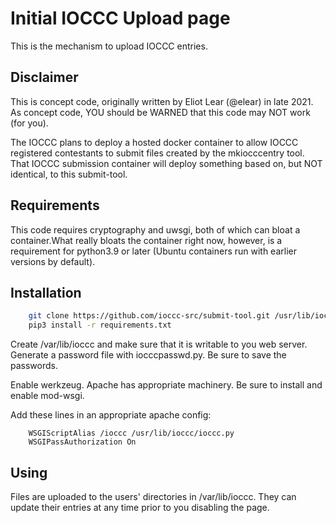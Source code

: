 # Initial IOCCC Upload page

This is the mechanism to upload IOCCC entries.


## Disclaimer

This is concept code, originally written by Eliot Lear (@elear) in late 2021.
As concept code, YOU should be WARNED that this code may NOT work (for you).

The IOCCC plans to deploy a hosted docker container to allow IOCCC registered
contestants to submit files created by the mkiocccentry tool.
That IOCCC submission container will deploy something based on,
but NOT identical, to this submit-tool.


## Requirements

This code requires cryptography and uwsgi, both of which can bloat a
container.What really bloats the container right now, however, is
a requirement for python3.9 or later (Ubuntu containers run with earlier
versions by default).


## Installation

```sh
    git clone https://github.com/ioccc-src/submit-tool.git /usr/lib/ioccc
    pip3 install -r requirements.txt
```

Create /var/lib/ioccc and make sure that it is writable to you web
server.  Generate a password file with iocccpasswd.py.  Be sure to
save the passwords.

Enable werkzeug.  Apache has appropriate machinery.  Be sure to
install and enable mod-wsgi.

Add these lines in an appropriate apache config:


```
    WSGIScriptAlias /ioccc /usr/lib/ioccc/ioccc.py
    WSGIPassAuthorization On
```


## Using

Files are uploaded to the users' directories in /var/lib/ioccc.  They
can update their entries at any time prior to you disabling the page.
